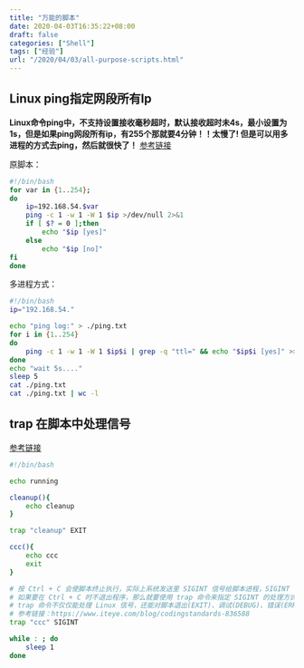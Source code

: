 ```yaml
---
title: "万能的脚本"
date: 2020-04-03T16:35:22+08:00
draft: false
categories: ["Shell"]
tags: ["经验"]
url: "/2020/04/03/all-purpose-scripts.html"
---
```


## Linux ping指定网段所有Ip

**Linux命令ping中，不支持设置接收毫秒超时，默认接收超时未4s，最小设置为1s，但是如果ping网段所有ip，有255个那就要4分钟！！太慢了! 但是可以用多进程的方式去ping，然后就很快了！** [参考链接](https://blog.csdn.net/Chasing_Chasing/article/details/92793517)

原脚本：

```bash
#!/bin/bash
for var in {1..254};
do
	ip=192.168.54.$var
	ping -c 1 -w 1 -W 1 $ip >/dev/null 2>&1 
	if [ $? = 0 ];then
		echo "$ip [yes]"
	else
		echo "$ip [no]"
fi
done
```

多进程方式：

```bash
#!/bin/bash
ip="192.168.54."

echo "ping log:" > ./ping.txt
for i in {1..254}
do
	ping -c 1 -w 1 -W 1 $ip$i | grep -q "ttl=" && echo "$ip$i [yes]" >> ./ping.txt || echo "$ip$i [no]" >> ./ping.txt &
done
echo "wait 5s...."
sleep 5
cat ./ping.txt
cat ./ping.txt | wc -l
```



## trap 在脚本中处理信号

[参考链接](https://www.iteye.com/blog/codingstandards-836588)

```bash
#!/bin/bash

echo running

cleanup(){
    echo cleanup
}

trap "cleanup" EXIT

ccc(){
    echo ccc
    exit
}

# 按 Ctrl + C 会使脚本终止执行，实际上系统发送里 SIGINT 信号给脚本进程，SIGINT 信号的默认处理方式就是退出程序。
# 如果要在 Ctrl + C 时不退出程序，那么就要使用 trap 命令来指定 SIGINT 的处理方式。
# trap 命令不仅仅能处理 Linux 信号，还能对脚本退出(EXIT)、调试(DEBUG)、错误(ERR)、返回(RETURN)等情况指定处理方式
# 参考链接：https://www.iteye.com/blog/codingstandards-836588
trap "ccc" SIGINT

while : ; do
    sleep 1
done
```


